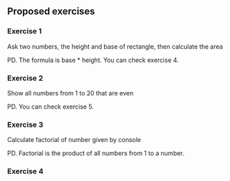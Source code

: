 ## Proposed exercises

### Exercise 1
Ask two numbers, the height and base of rectangle, then calculate the area

PD. The formula is base * height. You can check exercise 4.

### Exercise 2
Show all numbers from 1 to 20 that are even

PD. You can check exercise 5.

### Exercise 3
Calculate factorial of number given by console

PD. Factorial is the product of all numbers from 1 to a number.

### Exercise 4

